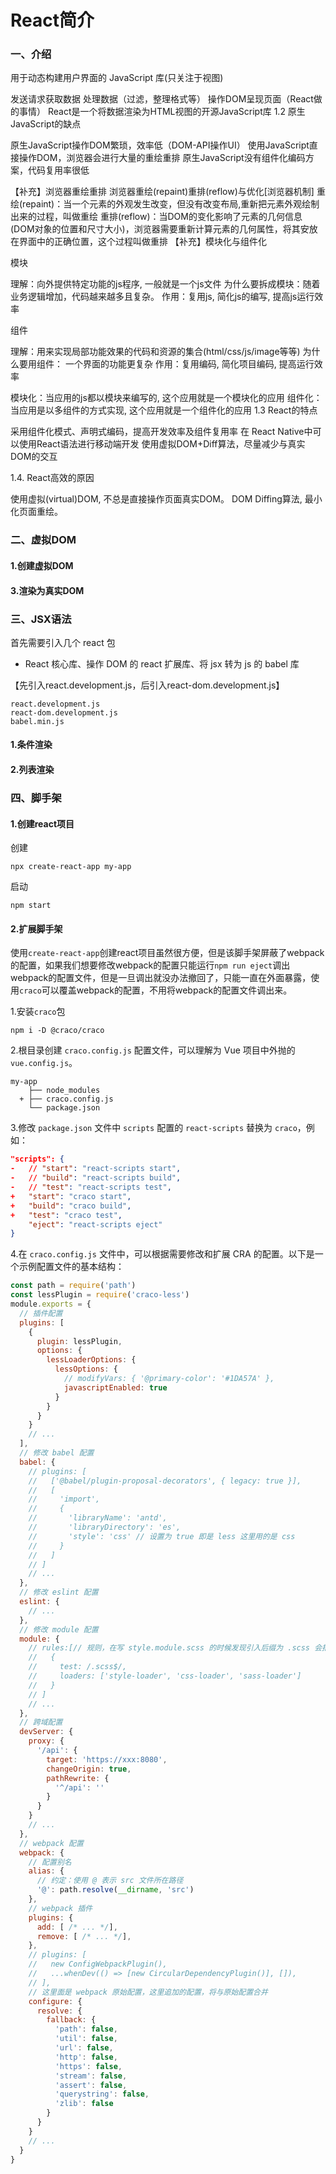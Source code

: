 # React简介
### 一、介绍
用于动态构建用户界面的 JavaScript 库(只关注于视图)

发送请求获取数据
处理数据（过滤，整理格式等）
操作DOM呈现页面（React做的事情）
React是一个将数据渲染为HTML视图的开源JavaScript库
1.2 原生JavaScript的缺点

原生JavaScript操作DOM繁琐，效率低（DOM-API操作UI）
使用JavaScript直接操作DOM，浏览器会进行大量的重绘重排
原生JavaScript没有组件化编码方案，代码复用率很低

【补充】浏览器重绘重排
浏览器重绘(repaint)重排(reflow)与优化[浏览器机制]
重绘(repaint)：当一个元素的外观发生改变，但没有改变布局,重新把元素外观绘制出来的过程，叫做重绘
重排(reflow)：当DOM的变化影响了元素的几何信息(DOM对象的位置和尺寸大小)，浏览器需要重新计算元素的几何属性，将其安放在界面中的正确位置，这个过程叫做重排
【补充】模块化与组件化


模块

理解：向外提供特定功能的js程序, 一般就是一个js文件
为什么要拆成模块：随着业务逻辑增加，代码越来越多且复杂。
作用：复用js, 简化js的编写, 提高js运行效率



组件

理解：用来实现局部功能效果的代码和资源的集合(html/css/js/image等等)
为什么要用组件： 一个界面的功能更复杂
作用：复用编码, 简化项目编码, 提高运行效率



模块化：当应用的js都以模块来编写的, 这个应用就是一个模块化的应用
组件化：当应用是以多组件的方式实现, 这个应用就是一个组件化的应用
1.3 React的特点

采用组件化模式、声明式编码，提高开发效率及组件复用率
在 React Native中可以使用React语法进行移动端开发
使用虚拟DOM+Diff算法，尽量减少与真实DOM的交互

1.4. React高效的原因

使用虚拟(virtual)DOM, 不总是直接操作页面真实DOM。
DOM Diffing算法, 最小化页面重绘。

### 二、虚拟DOM

#### 1.创建虚拟DOM

#### 3.渲染为真实DOM

### 三、JSX语法

首先需要引入几个 react 包

- React 核心库、操作 DOM 的 react 扩展库、将 jsx 转为 js 的 babel 库

【先引入react.development.js，后引入react-dom.development.js】

```
react.development.js
react-dom.development.js
babel.min.js 
```

#### 1.条件渲染

#### 2.列表渲染

### 四、脚手架
#### 1.创建react项目
创建

```
npx create-react-app my-app
```

启动

```
npm start
```

#### 2.扩展脚手架
使用`create-react-app`创建react项目虽然很方便，但是该脚手架屏蔽了webpack的配置，如果我们想要修改webpack的配置只能运行`npm run eject`调出webpack的配置文件，但是一旦调出就没办法撤回了，只能一直在外面暴露，使用`craco`可以覆盖webpack的配置，不用将webpack的配置文件调出来。

1.安装`craco`包

```
npm i -D @craco/craco
```

2.根目录创建 `craco.config.js` 配置文件，可以理解为 Vue 项目中外抛的 `vue.config.js`。

```
my-app  
    ├── node_modules  
  + ├── craco.config.js  
    └── package.json
```

3.修改 `package.json` 文件中 `scripts` 配置的 `react-scripts` 替换为 `craco`，例如：

```json
"scripts": {
-   // "start": "react-scripts start",
-   // "build": "react-scripts build",
-   // "test": "react-scripts test",
+   "start": "craco start",
+   "build": "craco build",
+   "test": "craco test",
    "eject": "react-scripts eject"
}
```

4.在 `craco.config.js` 文件中，可以根据需要修改和扩展 CRA 的配置。以下是一个示例配置文件的基本结构：

```js
const path = require('path')
const lessPlugin = require('craco-less')
module.exports = {
  // 插件配置
  plugins: [
    {
      plugin: lessPlugin,
      options: {
        lessLoaderOptions: {
          lessOptions: {
            // modifyVars: { '@primary-color': '#1DA57A' },
            javascriptEnabled: true
          }
        }
      }
    }
    // ...
  ],
  // 修改 babel 配置
  babel: {
    // plugins: [
    //   ['@babel/plugin-proposal-decorators', { legacy: true }],
    //   [   
    //     'import', 
    //     {
    //       'libraryName': 'antd',
    //       'libraryDirectory': 'es',
    //       'style': 'css' // 设置为 true 即是 less 这里用的是 css
    //     }
    //   ]
    // ]
    // ...
  },
  // 修改 eslint 配置
  eslint: {
    // ...
  },
  // 修改 module 配置
  module: {
    // rules:[// 规则，在写 style.module.scss 的时候发现引入后缀为 .scss 会报错，在这里配置一下即可
    //   {
    //     test: /.scss$/,
    //     loaders: ['style-loader', 'css-loader', 'sass-loader']
    //   }
    // ]
    // ...
  },
  // 跨域配置
  devServer: {
    proxy: {
      '/api': {
        target: 'https://xxx:8080',
        changeOrigin: true,
        pathRewrite: {
          '^/api': ''
        }
      }
    }
    // ...
  },
  // webpack 配置
  webpack: {
    // 配置别名
    alias: {
      // 约定：使用 @ 表示 src 文件所在路径
      '@': path.resolve(__dirname, 'src')
    },
    // webpack 插件
    plugins: {
      add: [ /* ... */],
      remove: [ /* ... */],
    },
    // plugins: [
    //   new ConfigWebpackPlugin(),
    //   ...whenDev(() => [new CircularDependencyPlugin()], []),
    // ],
    // 这里面是 webpack 原始配置，这里追加的配置，将与原始配置合并
    configure: {
      resolve: {
        fallback: {
          'path': false,
          'util': false,
          'url': false,
          'http': false,
          'https': false,
          'stream': false,
          'assert': false,
          'querystring': false,
          'zlib': false
        }
      }
    }
    // ...
  }
}
```